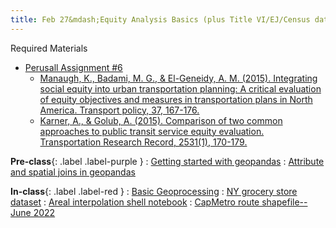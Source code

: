 ```yaml
---
title: Feb 27&mdash;Equity Analysis Basics (plus Title VI/EJ/Census data)
---
```


Required Materials
* [Perusall Assignment #6](#)
    * [Manaugh, K., Badami, M. G., & El-Geneidy, A. M. (2015). Integrating social equity into urban transportation planning: A critical evaluation of equity objectives and measures in transportation plans in North America. Transport policy, 37, 167-176.](https://www.sciencedirect.com/science/article/pii/S0967070X14002145)
    * [Karner, A., & Golub, A. (2015). Comparison of two common approaches to public transit service equity evaluation. Transportation Research Record, 2531(1), 170-179.](https://journals.sagepub.com/doi/abs/10.3141/2531-20)

**Pre-class**{: .label .label-purple }
: [Getting started with geopandas](https://geopandas.org/en/stable/getting_started/introduction.html)
: [Attribute and spatial joins in geopandas](https://geopandas.org/en/stable/docs/user_guide/mergingdata.html)

**In-class**{: .label .label-red }
: [Basic Geoprocessing](https://colab.research.google.com/drive/1pxNCgQI9ah2W6XgrSoculE5ZnpUJQO45?usp=sharing)
: [NY grocery store dataset](https://drive.google.com/file/d/1EMS_rk85b23gDaxx2f2R1kTEQKiOi1BP/view?usp=share_link)
: [Areal interpolation shell notebook](https://colab.research.google.com/drive/13Eyx2aXKrnfgb46S_czdFmUH99xSNLkt?usp=sharing)
: [CapMetro route shapefile--June 2022](https://catalog.data.gov/dataset/capital-metro-shapefiles-june-2022)

